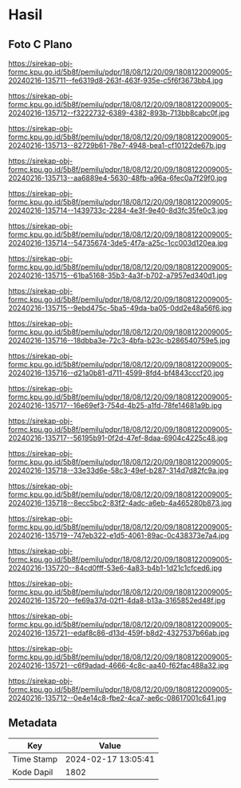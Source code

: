 # Hasil

## Foto C Plano

https://sirekap-obj-formc.kpu.go.id/5b8f/pemilu/pdpr/18/08/12/20/09/1808122009005-20240216-135711--fe6319d8-263f-463f-935e-c5f6f3673bb4.jpg

https://sirekap-obj-formc.kpu.go.id/5b8f/pemilu/pdpr/18/08/12/20/09/1808122009005-20240216-135712--f3222732-6389-4382-893b-713bb8cabc0f.jpg

https://sirekap-obj-formc.kpu.go.id/5b8f/pemilu/pdpr/18/08/12/20/09/1808122009005-20240216-135713--82729b61-78e7-4948-bea1-cf10122de67b.jpg

https://sirekap-obj-formc.kpu.go.id/5b8f/pemilu/pdpr/18/08/12/20/09/1808122009005-20240216-135713--aa6889e4-5630-48fb-a96a-6fec0a7f29f0.jpg

https://sirekap-obj-formc.kpu.go.id/5b8f/pemilu/pdpr/18/08/12/20/09/1808122009005-20240216-135714--1439733c-2284-4e3f-9e40-8d3fc35fe0c3.jpg

https://sirekap-obj-formc.kpu.go.id/5b8f/pemilu/pdpr/18/08/12/20/09/1808122009005-20240216-135714--54735674-3de5-4f7a-a25c-1cc003d120ea.jpg

https://sirekap-obj-formc.kpu.go.id/5b8f/pemilu/pdpr/18/08/12/20/09/1808122009005-20240216-135715--61ba5168-35b3-4a3f-b702-a7957ed340d1.jpg

https://sirekap-obj-formc.kpu.go.id/5b8f/pemilu/pdpr/18/08/12/20/09/1808122009005-20240216-135715--9ebd475c-5ba5-49da-ba05-0dd2e48a56f6.jpg

https://sirekap-obj-formc.kpu.go.id/5b8f/pemilu/pdpr/18/08/12/20/09/1808122009005-20240216-135716--18dbba3e-72c3-4bfa-b23c-b286540759e5.jpg

https://sirekap-obj-formc.kpu.go.id/5b8f/pemilu/pdpr/18/08/12/20/09/1808122009005-20240216-135716--d21a0b81-d711-4599-8fd4-bf4843cccf20.jpg

https://sirekap-obj-formc.kpu.go.id/5b8f/pemilu/pdpr/18/08/12/20/09/1808122009005-20240216-135717--16e69ef3-754d-4b25-a1fd-78fe14681a9b.jpg

https://sirekap-obj-formc.kpu.go.id/5b8f/pemilu/pdpr/18/08/12/20/09/1808122009005-20240216-135717--56195b91-0f2d-47ef-8daa-6904c4225c48.jpg

https://sirekap-obj-formc.kpu.go.id/5b8f/pemilu/pdpr/18/08/12/20/09/1808122009005-20240216-135718--33e33d6e-58c3-49ef-b287-314d7d82fc9a.jpg

https://sirekap-obj-formc.kpu.go.id/5b8f/pemilu/pdpr/18/08/12/20/09/1808122009005-20240216-135718--8ecc5bc2-83f2-4adc-a6eb-4a465280b873.jpg

https://sirekap-obj-formc.kpu.go.id/5b8f/pemilu/pdpr/18/08/12/20/09/1808122009005-20240216-135719--747eb322-e1d5-4061-89ac-0c438373e7a4.jpg

https://sirekap-obj-formc.kpu.go.id/5b8f/pemilu/pdpr/18/08/12/20/09/1808122009005-20240216-135720--84cd0fff-53e6-4a83-b4b1-1d21c1cfced6.jpg

https://sirekap-obj-formc.kpu.go.id/5b8f/pemilu/pdpr/18/08/12/20/09/1808122009005-20240216-135720--fe69a37d-02f1-4da8-b13a-3165852ed48f.jpg

https://sirekap-obj-formc.kpu.go.id/5b8f/pemilu/pdpr/18/08/12/20/09/1808122009005-20240216-135721--edaf8c86-d13d-459f-b8d2-4327537b66ab.jpg

https://sirekap-obj-formc.kpu.go.id/5b8f/pemilu/pdpr/18/08/12/20/09/1808122009005-20240216-135721--c6f9adad-4666-4c8c-aa40-f62fac488a32.jpg

https://sirekap-obj-formc.kpu.go.id/5b8f/pemilu/pdpr/18/08/12/20/09/1808122009005-20240216-135712--0e4e14c8-fbe2-4ca7-ae6c-08617001c641.jpg


## Metadata

| Key        | Value               |
| ---------- | ------------------- |
| Time Stamp | 2024-02-17 13:05:41 |
| Kode Dapil | 1802                |



